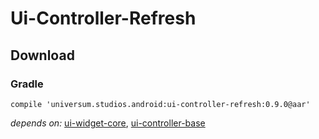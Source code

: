 Ui-Controller-Refresh
===============

## Download ##

### Gradle ###

    compile 'universum.studios.android:ui-controller-refresh:0.9.0@aar'

_depends on:_
[ui-widget-core](https://github.com/universum-studios/android_ui/tree/master/library-widget-core),
[ui-controller-base](https://github.com/universum-studios/android_ui/tree/master/library-controller-base)